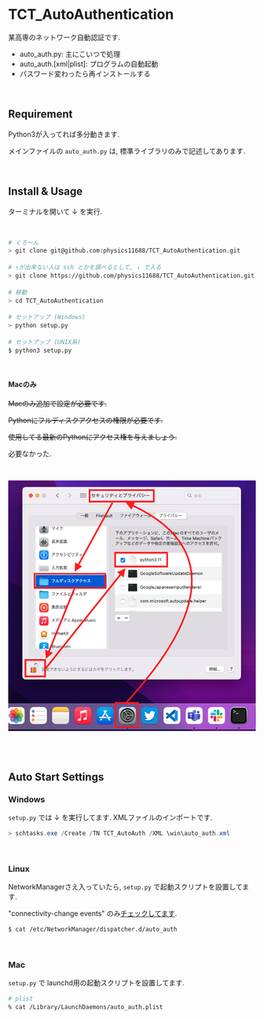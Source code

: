 # TCT_AutoAuthentication
某高専のネットワーク自動認証です.

- auto_auth.py: 主にこいつで処理<br>
- auto_auth.[xml|plist]: プログラムの自動起動<br>
- パスワード変わったら再インストールする

<br>

## Requirement
Python3が入ってれば多分動きます.

メインファイルの `auto_auth.py` は, 標準ライブラリのみで記述してあります.

<br>

## Install & Usage

ターミナルを開いて ↓ を実行.

<br>

```bash
# くろ～ん
> git clone git@github.com:physics11688/TCT_AutoAuthentication.git

# ↑が出来ない人は ssh とかを調べるとして, ↓ で入る
> git clone https://github.com/physics11688/TCT_AutoAuthentication.git

# 移動
> cd TCT_AutoAuthentication

# セットアップ (Windows)
> python setup.py

# セットアップ (UNIX系)
$ python3 setup.py
```

<br>

#### Macのみ
~~Macのみ追加で設定が必要です.~~

~~Pythonにフルディスクアクセスの権限が必要です.~~

~~使用してる最新のPythonにアクセス権を与えましょう.~~

必要なかった.

<br>

![mac](./pic/mac.png)

<br>


<br>

## Auto Start Settings
### Windows

`setup.py` では ↓ を実行してます.
XMLファイルのインポートです.

```powershell
> schtasks.exe /Create /TN TCT_AutoAuth /XML \win\auto_auth.xml 
```


<br>

### Linux

NetworkManagerさえ入っていたら, `setup.py` で起動スクリプトを設置してます. 

"connectivity-change events" のみ[チェックしてます](https://man.archlinux.org/man/NetworkManager-dispatcher.8.en).

```bash
$ cat /etc/NetworkManager/dispatcher.d/auto_auth
```



<br>

### Mac

`setup.py` で launchd用の起動スクリプトを設置してます. 

```bash
# plist
% cat /Library/LaunchDaemons/auto_auth.plist
```